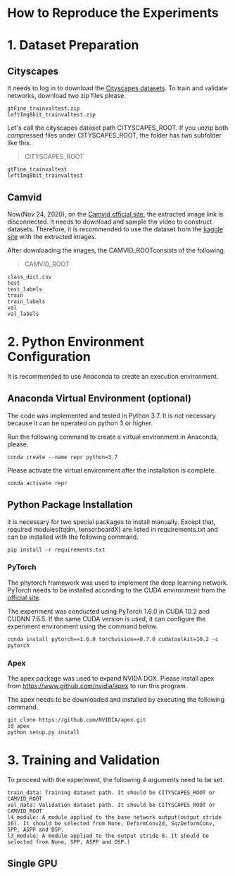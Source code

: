 How to Reproduce the Experiments
=============
# 1. Dataset Preparation
## Cityscapes
It needs to log in to download the [Cityscapes datasets][cityscapes_login].
To train and validate networks, download two zip files please.

    gtFine_trainvaltest.zip
    leftImg8bit_trainvaltest.zip

Let's call the cityscapes dataset path CITYSCAPES_ROOT.
If you unzip both compressed files under CITYSCAPES_ROOT, the folder has two subfolder like this.

> CITYSCAPES_ROOT  

    gtFine_trainvaltest
    leftImg8bit_trainvaltest
    
[cityscapes_login]: https://www.cityscapes-dataset.com/login/ "Go to the Cityscapes download site"

## Camvid
Now(Nov 24, 2020), on the [Camvid official site], the extracted image link is disconnected.
It needs to download and sample the video to construct datasets.
Therefore, it is recommended to use the dataset from the [kaggle site] with the extracted images.

After downloading the images, the CAMVID_ROOTconsists of the following.

> CAMVID_ROOT

    class_dict.csv    
    test    
    test_labels    
    train    
    train_labels    
    val    
    val_labels
    
[Camvid official site]: http://mi.eng.cam.ac.uk/research/projects/VideoRec/CamVid/
[kaggle site]: https://www.kaggle.com/carlolepelaars/camvid

# 2. Python Environment Configuration
It is recommended to use Anaconda to create an execution environment.

## Anaconda Virtual Environment (optional)
The code was implemented and tested in Python 3.7. It is not necessary because it can be operated on python 3 or higher.

Run the following command to create a virtual environment in Anaconda, please.

    conda create --name repr python=3.7

Please activate the virtual environment after the installation is complete.

    conda activate repr

## Python Package Installation
it is necessary for two special packages to install manually. Except that, required modules(tqdm, tensorboardX) are listed in requirements.txt and can be installed with the following command.

    pip install -r requirements.txt

### PyTorch
The phytorch framework was used to implement the deep learning network.
PyTorch needs to be installed according to the CUDA environment from the [official site].

The experiment was conducted using PyTorch 1.6.0 in CUDA 10.2 and CUDNN 7.6.5.
If the same CUDA version is used, it can configure the experiment environment using the command below.

    conda install pytorch==1.6.0 torchvision==0.7.0 cudatoolkit=10.2 -c pytorch

[official site]: https://pytorch.org/

### Apex
The apex package was used to expand NVIDA DGX.
Please install apex from https://www.github.com/nvidia/apex to run this program.

The apex needs to be downloaded and installed by executing the following command.

    
    git clone https://github.com/NVIDIA/apex.git
    cd apex
    python setup.py install

# 3. Training and Validation
To proceed with the experiment, the following 4 arguments need to be set.

    train_data: Training dataset path. It should be CITYSCAPES_ROOT or CAMVID_ROOT
    val_data: Validation dataset path. It should be CITYSCAPES_ROOT or CAMVID_ROOT
    l4_module: A module applied to the base network output(output stride 16). It should be selected from None, DeformConv2d, SqzDeformConv, SPP, ASPP and DSP.
    l3_module: A module applied to the output stride 8. It should be selected from None, SPP, ASPP and DSP.)





## Single GPU




